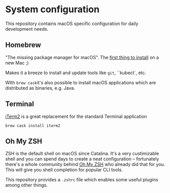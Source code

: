# System configuration

This repository contains macOS specific configuration for daily development needs.

## Homebrew

"The missing package manager for macOS". The [first thing to install](https://brew.sh/index) on a new Mac ;)

Makes it a breeze to install and update tools like `git`, ``kubect`, etc.

WIth `brew cask`it's also possible to install macOS applications which are distributed as binaries, e.g. Java.

## Terminal

[iTerm2](https://iterm2.com/features.html) is a great replacement for the standard Terminal application

```brew cask install iterm2```

## Oh My ZSH

ZSH is the default shell on macOS since Catalina. It's a very custimizable shell and you can spend days to create a neat configuration – fortunately there's a whole community behind [Oh My ZSH](https://ohmyz.sh) who already did that for you. This will give you shell completion for popular CLI tools.

This repository provides a `.zshrc` file which enables some useful plugins among other things.

